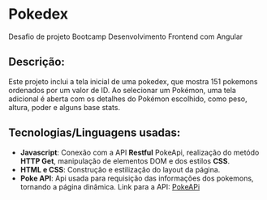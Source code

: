 # Pokedex

Desafio de projeto Bootcamp Desenvolvimento Frontend com Angular

## Descrição:

Este projeto inclui a tela inicial de uma pokedex, que mostra 151 pokemons ordenados por um valor de  ID. Ao selecionar um Pokémon, uma tela adicional é aberta com os detalhes do Pokémon escolhido, como peso, altura, poder e alguns base stats. 

## Tecnologias/Linguagens usadas: 

- **Javascript**: Conexão com a API **Restful** PokeApi, realização do metódo **HTTP Get**, manipulação de elementos DOM e dos estilos **CSS**. 
- **HTML e CSS**: Construção e estilização do layout da página.
- **Poke API**: Api usada para requisição das informações dos pokemons, tornando a página dinâmica. Link para a API: [PokeAPi](https://pokeapi.co/about)





